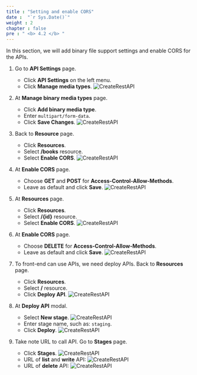 ```yaml
---
title : "Setting and enable CORS"
date :  "`r Sys.Date()`" 
weight : 2
chapter : false
pre : " <b> 4.2 </b> "
---
```


In this section, we will add binary file support settings and enable CORS for the APIs.

1. Go to **API Settings** page.
    - Click **API Settings** on the left menu.
    - Click **Manage media types**.
      ![CreateRestAPI](/images/temp/1/65.png?width=90pc)

2. At **Manage binary media types** page.
    - Click **Add binary media type**.
    - Enter `multipart/form-data`.
    - Click **Save Changes**.
      ![CreateRestAPI](/images/temp/1/66.png?width=90pc)

3. Back to **Resource** page.
    - Click **Resources**.
    - Select **/books** resource.
    - Select **Enable CORS**.
      ![CreateRestAPI](/images/temp/1/67.png?width=90pc)

4. At **Enable CORS** page.
    - Choose **GET** and **POST** for **Access-Control-Allow-Methods**.
    - Leave as default and click **Save**.
      ![CreateRestAPI](/images/temp/1/68.png?width=90pc)

5. At **Resources** page.
    - Click **Resources**.
    - Select **/{id}** resource.
    - Select **Enable CORS**.
      ![CreateRestAPI](/images/temp/1/69.png?width=90pc)

6. At **Enable CORS** page.
    - Choose **DELETE** for **Access-Control-Allow-Methods**.
    - Leave as default and click **Save**.
      ![CreateRestAPI](/images/temp/1/70.png?width=90pc)

7. To front-end can use APIs, we need deploy APIs. Back to **Resources** page.
    - Click **Resources**.
    - Select **/** resource.
    - Click **Deploy API**.
      ![CreateRestAPI](/images/temp/1/71.png?width=90pc)

8. At **Deploy API** modal.
    - Select **New stage**.
      ![CreateRestAPI](/images/temp/1/72.png?width=90pc)
    - Enter stage name, such as: `staging`.
    - Click **Deploy**.
      ![CreateRestAPI](/images/temp/1/73.png?width=90pc)

9. Take note URL to call API. Go to **Stages** page.
    - Click **Stages**.
      ![CreateRestAPI](/images/temp/1/74.png?width=90pc)
    - URL of **list** and **write** API:
      ![CreateRestAPI](/images/temp/1/75.png?width=90pc)
    - URL of **delete** API:
      ![CreateRestAPI](/images/temp/1/76.png?width=90pc)
